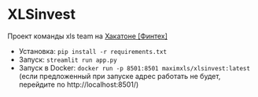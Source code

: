 # XLSinvest
Проект команды xls team на [Хакатоне \[Финтех\]](https://www.youtube.com/playlist?list=PLrKehKb1TdZWMtJScyvP0DrXDKwJMACa1)

- Установка: `pip install -r requirements.txt`
- Запуск: `streamlit run app.py`
- Запуск в Docker: `docker run -p 8501:8501 maximxls/xlsinvest:latest` (если предложенный при запуске адрес работать не будет, перейдите по http://localhost:8501/)
